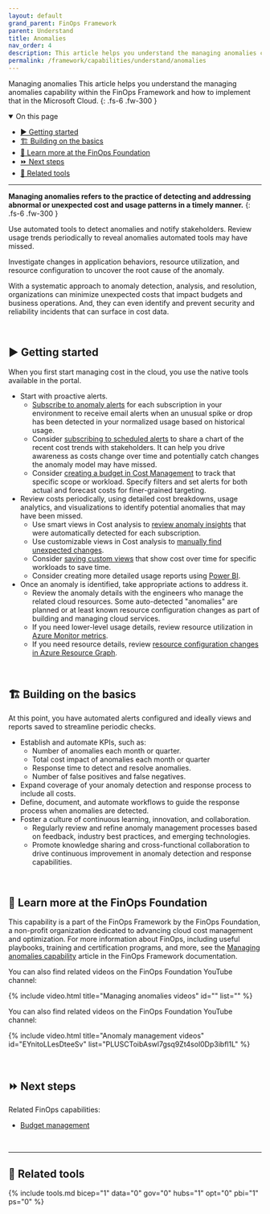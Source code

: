 ```yaml
---
layout: default
grand_parent: FinOps Framework
parent: Understand
title: Anomalies
nav_order: 4
description: This article helps you understand the managing anomalies capability within the FinOps Framework and how to implement that in the Microsoft Cloud.
permalink: /framework/capabilities/understand/anomalies
---
```


<!--
author: bandersmsft
ms.author: banders
ms.date: 06/22/2023
ms.topic: conceptual
ms.service: finops
ms.reviewer: micflan
-->

<span class="fs-9 d-block mb-4">Managing anomalies</span>
This article helps you understand the managing anomalies capability within the FinOps Framework and how to implement that in the Microsoft Cloud.
{: .fs-6 .fw-300 }

<details open markdown="1">
  <summary class="fs-2 text-uppercase">On this page</summary>

- [▶️ Getting started](#️-getting-started)
- [🏗️ Building on the basics](#️-building-on-the-basics)
- [🍎 Learn more at the FinOps Foundation](#-learn-more-at-the-finops-foundation)
- [⏩ Next steps](#-next-steps)
- [🧰 Related tools](#-related-tools)

</details>

---

<a name="definition"></a>
**Managing anomalies refers to the practice of detecting and addressing abnormal or unexpected cost and usage patterns in a timely manner.**
{: .fs-6 .fw-300 }

Use automated tools to detect anomalies and notify stakeholders. Review usage trends periodically to reveal anomalies automated tools may have missed.

Investigate changes in application behaviors, resource utilization, and resource configuration to uncover the root cause of the anomaly.

With a systematic approach to anomaly detection, analysis, and resolution, organizations can minimize unexpected costs that impact budgets and business operations. And, they can even identify and prevent security and reliability incidents that can surface in cost data.

<br>

## ▶️ Getting started

When you first start managing cost in the cloud, you use the native tools available in the portal.

- Start with proactive alerts.
  - [Subscribe to anomaly alerts](https://learn.microsoft.com/azure/cost-management-billing/understand/analyze-unexpected-charges#create-an-anomaly-alert) for each subscription in your environment to receive email alerts when an unusual spike or drop has been detected in your normalized usage based on historical usage.
  - Consider [subscribing to scheduled alerts](https://learn.microsoft.com/azure/cost-management-billing/costs/save-share-views#subscribe-to-scheduled-alerts) to share a chart of the recent cost trends with stakeholders. It can help you drive awareness as costs change over time and potentially catch changes the anomaly model may have missed.
  - Consider [creating a budget in Cost Management](https://learn.microsoft.com/azure/cost-management-billing/costs/tutorial-acm-create-budgets) to track that specific scope or workload. Specify filters and set alerts for both actual and forecast costs for finer-grained targeting.
- Review costs periodically, using detailed cost breakdowns, usage analytics, and visualizations to identify potential anomalies that may have been missed.
  - Use smart views in Cost analysis to [review anomaly insights](https://learn.microsoft.com/azure/cost-management-billing/understand/analyze-unexpected-charges#identify-cost-anomalies) that were automatically detected for each subscription.
  - Use customizable views in Cost analysis to [manually find unexpected changes](https://learn.microsoft.com/azure/cost-management-billing/understand/analyze-unexpected-charges#manually-find-unexpected-cost-changes).
  - Consider [saving custom views](https://learn.microsoft.com/azure/cost-management-billing/costs/save-share-views) that show cost over time for specific workloads to save time.
  - Consider creating more detailed usage reports using [Power BI](../../../../_reporting/power-bi/README.md).
- Once an anomaly is identified, take appropriate actions to address it.
  - Review the anomaly details with the engineers who manage the related cloud resources. Some auto-detected "anomalies" are planned or at least known resource configuration changes as part of building and managing cloud services.
  - If you need lower-level usage details, review resource utilization in [Azure Monitor metrics](https://learn.microsoft.com/azure/azure-monitor/essentials/metrics-getting-started).
  - If you need resource details, review [resource configuration changes in Azure Resource Graph](https://learn.microsoft.com/azure/governance/resource-graph/how-to/get-resource-changes).

<br>

## 🏗️ Building on the basics

At this point, you have automated alerts configured and ideally views and reports saved to streamline periodic checks.

- Establish and automate KPIs, such as:
  - Number of anomalies each month or quarter.
  - Total cost impact of anomalies each month or quarter
  - Response time to detect and resolve anomalies.
  - Number of false positives and false negatives.
- Expand coverage of your anomaly detection and response process to include all costs.
- Define, document, and automate workflows to guide the response process when anomalies are detected.
- Foster a culture of continuous learning, innovation, and collaboration.
  - Regularly review and refine anomaly management processes based on feedback, industry best practices, and emerging technologies.
  - Promote knowledge sharing and cross-functional collaboration to drive continuous improvement in anomaly detection and response capabilities.

<br>

## 🍎 Learn more at the FinOps Foundation

This capability is a part of the FinOps Framework by the FinOps Foundation, a non-profit organization dedicated to advancing cloud cost management and optimization. For more information about FinOps, including useful playbooks, training and certification programs, and more, see the [Managing anomalies capability](https://www.finops.org/framework/capabilities/manage-anomalies/) article in the FinOps Framework documentation.

You can also find related videos on the FinOps Foundation YouTube channel:

<!--[!VIDEO https://www.youtube.com/embed/{id}?list={list}]-->
{% include video.html title="Managing anomalies videos" id="" list="" %}

You can also find related videos on the FinOps Foundation YouTube channel:

<!--[!VIDEO https://www.youtube.com/embed/EYnitoLLesDteeSv?list=PLUSCToibAswl7gsq9Zt4sol0Dp3ibfl1L]-->
{% include video.html title="Anomaly management videos" id="EYnitoLLesDteeSv" list="PLUSCToibAswl7gsq9Zt4sol0Dp3ibfl1L" %}

<br>

## ⏩ Next steps

Related FinOps capabilities:

- [Budget management](../quantify/budgeting.md)

<br>

---

## 🧰 Related tools

{% include tools.md bicep="1" data="0" gov="0" hubs="1" opt="0" pbi="1" ps="0" %}

<br>
